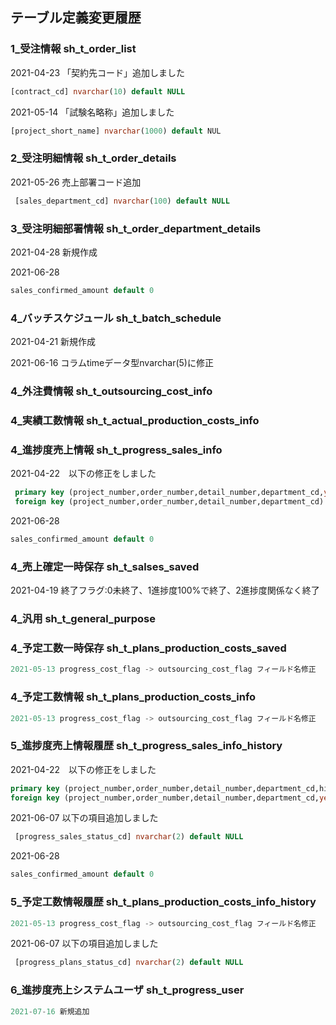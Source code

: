 ## テーブル定義変更履歴



### 1_受注情報 sh_t_order_list

2021-04-23 「契約先コード」追加しました

```sql
[contract_cd] nvarchar(10) default NULL
```

2021-05-14 「試験名略称」追加しました

```sql
[project_short_name] nvarchar(1000) default NUL
```



### 2_受注明細情報 sh_t_order_details

2021-05-26 売上部署コード追加

```sql
 [sales_department_cd] nvarchar(100) default NULL
```



### 3_受注明細部署情報 sh_t_order_department_details

2021-04-28 新規作成

2021-06-28

```sql
sales_confirmed_amount default 0
```







### 4_バッチスケジュール sh_t_batch_schedule

2021-04-21 新規作成

2021-06-16 コラムtimeデータ型nvarchar(5)に修正



### 4_外注費情報 sh_t_outsourcing_cost_info





### 4_実績工数情報 sh_t_actual_production_costs_info





### 4_進捗度売上情報 sh_t_progress_sales_info

2021-04-22　以下の修正をしました

```sql
 primary key (project_number,order_number,detail_number,department_cd,year,month),
 foreign key (project_number,order_number,detail_number,department_cd) REFERENCES sh_t_order_details (project_number,order_number,detail_number,department_cd)
```

2021-06-28

```sql
sales_confirmed_amount default 0
```



### 4_売上確定一時保存 sh_t_salses_saved

2021-04-19 終了フラグ:0未終了、1進捗度100%で終了、2進捗度関係なく終了



### 4_汎用 sh_t_general_purpose





### 4_予定工数一時保存 sh_t_plans_production_costs_saved

```sql
2021-05-13 progress_cost_flag -> outsourcing_cost_flag フィールド名修正
```



### 4_予定工数情報 sh_t_plans_production_costs_info

```sql
2021-05-13 progress_cost_flag -> outsourcing_cost_flag フィールド名修正
```



### 5_進捗度売上情報履歴 sh_t_progress_sales_info_history

2021-04-22　以下の修正をしました

```sql
primary key (project_number,order_number,detail_number,department_cd,history_number,year,month),
foreign key (project_number,order_number,detail_number,department_cd,year,month) REFERENCES sh_t_progress_sales_info (project_number,order_number,detail_number,department_cd,year,month)
```

2021-06-07 以下の項目追加しました

```sql
 [progress_sales_status_cd] nvarchar(2) default NULL
```

2021-06-28

```sql
sales_confirmed_amount default 0
```



### 5_予定工数情報履歴 sh_t_plans_production_costs_info_history

```sql
2021-05-13 progress_cost_flag -> outsourcing_cost_flag フィールド名修正
```

2021-06-07 以下の項目追加しました

```sql
 [progress_plans_status_cd] nvarchar(2) default NULL
```



### 6_進捗度売上システムユーザ sh_t_progress_user

```sql
2021-07-16 新規追加
```

